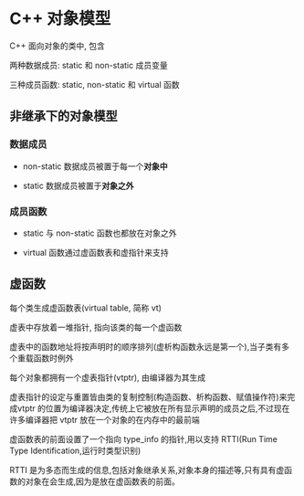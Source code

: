 <!--
 * @Description: 
 * @Version: 1.0
 * @Author: daLao
 * @Email: dalao@xxx.com
 * @Date: 2022-09-19 21:28:16
 * @LastEditors: dalao_li
 * @LastEditTime: 2023-04-16 23:10:36
-->

# C++ 对象模型

C++ 面向对象的类中, 包含

两种数据成员: static 和 non-static 成员变量

三种成员函数: static, non-static 和 virtual 函数

## 非继承下的对象模型

### 数据成员

- non-static 数据成员被置于每一个**对象中**

- static 数据成员被置于**对象之外**

### 成员函数

- static 与 non-static 函数也都放在对象之外

- virtual 函数通过虚函数表和虚指针来支持

## 虚函数

每个类生成虚函数表(virtual table, 简称 vt)

虚表中存放着一堆指针, 指向该类的每一个虚函数

虚表中的函数地址将按声明时的顺序排列(虚析构函数永远是第一个),当子类有多个重载函数时例外

每个对象都拥有一个虚表指针(vtptr), 由编译器为其生成

虚表指针的设定与重置皆由类的复制控制(构造函数、析构函数、赋值操作符)来完成vtptr 的位置为编译器决定,传统上它被放在所有显示声明的成员之后,不过现在许多编译器把 vtptr 放在一个对象的在内存中的最前端

虚函数表的前面设置了一个指向 type_info 的指针,用以支持 RTTI(Run Time Type Identification,运行时类型识别)

RTTI 是为多态而生成的信息,包括对象继承关系,对象本身的描述等,只有具有虚函数的对象在会生成,因为是放在虚函数表的前面。